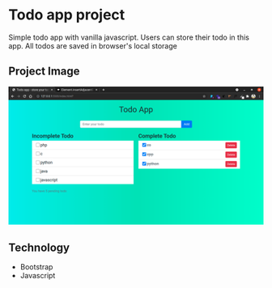 # Todo app project

Simple todo app with vanilla javascript. Users can store their todo in this app. All todos are saved in browser's local storage

## Project Image

!["todo app"](assets/project.png)

## Technology

-   Bootstrap
-   Javascript
